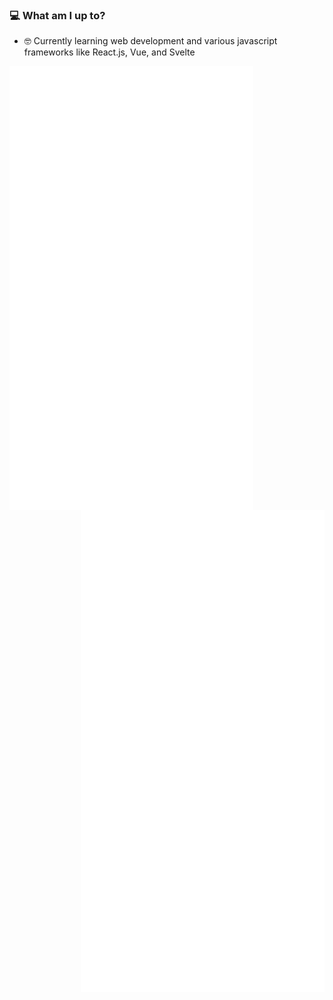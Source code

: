 ### 💻 What am I up to?

- 🤓 Currently learning web development and various javascript frameworks like React.js, Vue, and Svelte

[<img align="left" width="390" src="/general.svg">](#)
[<img align="right" width="390" src="/icons.svg">](#)
[<img align="right" width="390" src="/achievements.svg">](#)
[<img align="right" width="390" src="/steam.svg">](#)
